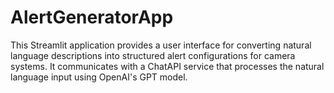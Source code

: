 # AlertGeneratorApp
This Streamlit application provides a user interface for converting natural language descriptions into structured alert configurations for camera systems. It communicates with a ChatAPI service that processes the natural language input using OpenAI's GPT model.
